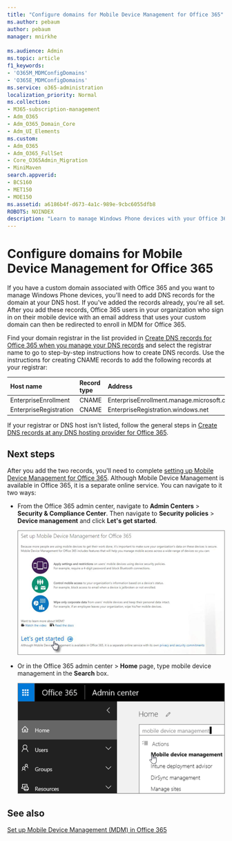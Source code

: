 ```yaml
---
title: "Configure domains for Mobile Device Management for Office 365"
ms.author: pebaum
author: pebaum
manager: mnirkhe

ms.audience: Admin
ms.topic: article
f1_keywords:
- 'O365M_MDMConfigDomains'
- 'O365E_MDMConfigDomains'
ms.service: o365-administration
localization_priority: Normal
ms.collection: 
- M365-subscription-management
- Adm_O365
- Adm_O365_Domain_Core
- Adm_UI_Elements
ms.custom:
- Adm_O365
- Adm_O365_FullSet
- Core_O365Admin_Migration
- MiniMaven
search.appverid:
- BCS160
- MET150
- MOE150
ms.assetid: a6186b4f-d673-4a1c-989e-9cbc6055dfb8
ROBOTS: NOINDEX
description: "Learn to manage Windows Phone devices with your Office 365 custom domain by adding DNS records. "
---
```


# Configure domains for Mobile Device Management for Office 365

 If you have a custom domain associated with Office 365 and you want to manage Windows Phone devices, you'll need to add DNS records for the domain at your DNS host. If you've added the records already, you're all set. After you add these records, Office 365 users in your organization who sign in on their mobile device with an email address that uses your custom domain can then be redirected to enroll in MDM for Office 365. 
  
Find your domain registrar in the list provided in [Create DNS records for Office 365 when you manage your DNS records](https://support.office.com/article/b0f3fdca-8a80-4e8e-9ef3-61e8a2a9ab23.aspx) and select the registrar name to go to step-by-step instructions how to create DNS records. Use the instructions for creating CNAME records to add the following records at your registrar: 
  
|**Host name**|**Record type**|**Address**|**TTL**|
|:-----|:-----|:-----|:-----|
|EnterpriseEnrollment  <br/> |CNAME  <br/> |EnterpriseEnrollment.manage.microsoft.com  <br/> |3600  <br/> |
|EnterpriseRegistration  <br/> |CNAME  <br/> |EnterpriseRegistration.windows.net  <br/> |3600  <br/> |
   
If your registrar or DNS host isn't listed, follow the general steps in [Create DNS records at any DNS hosting provider for Office 365](https://support.office.com/article/e21a9a4a-7b14-42cb-b39b-03aee92da95f).
  
## Next steps

After you add the two records, you'll need to complete [setting up Mobile Device Management for Office 365](https://portal.office.com/EAdmin/Device/IntuneInventory.aspx). Although Mobile Device Management is available in Office 365, it is a separate online service. You can navigate to it two ways:
  
- From the Office 365 admin center, navigate to **Admin Centers** \> **Security &amp; Compliance Center**. Then navigate to **Security policies** \> **Device management** and click **Let's get started**.
    
    ![Set up Mobile Device Management for Office 365](../media/368e1026-9aa5-431b-a722-8f7cf528f263.png)
  
- Or in the Office 365 admin center \> **Home** page, type mobile device management in the **Search** box. 
    
    ![Search for mobile device management in the admin center](../media/cd0ebf15-ef79-4eaa-ab5b-041ac0bd4e5b.png)
  
## See also

[Set up Mobile Device Management (MDM) in Office 365](https://support.office.com/article/dd892318-bc44-4eb1-af00-9db5430be3cd)

